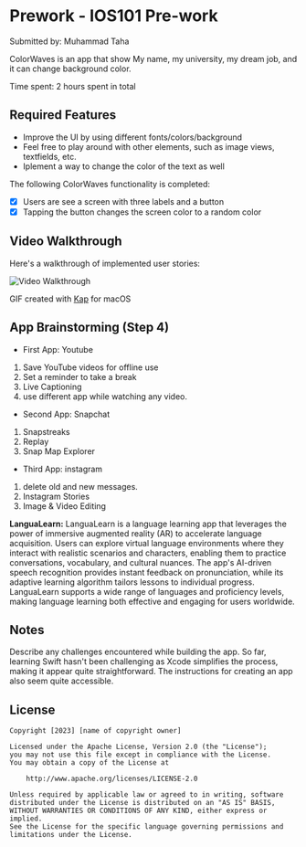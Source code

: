 # Prework - IOS101 Pre-work

Submitted by: Muhammad Taha

ColorWaves is an app that show My name, my university, my dream job, and it can change background color.

Time spent: 2 hours spent in total

## Required Features

- Improve the UI by using different fonts/colors/background
- Feel free to play around with other elements, such as image views, textfields, etc.
- Iplement a way to change the color of the text as well

The following ColorWaves functionality is completed:

- [x] Users are see a screen with three labels and a button
- [x] Tapping the button changes the screen color to a random color
 
## Video Walkthrough

Here's a walkthrough of implemented user stories:

<img src='https://private/var/folders/sh/ltx2bmpx6dlfr1p2z1fh638c0000gn/T/5800508df7e43862c23e581e7701894f/Kapture%202023-08-15%20at%2012.11.49.gif' title='Video Walkthrough' width='' alt='Video Walkthrough' />

<!-- Replace this with whatever GIF tool you used! -->
GIF created with [Kap](https://getkap.co/) for macOS
<!-- Recommended tools:
[Kap](https://getkap.co/) for macOS
[ScreenToGif](https://www.screentogif.com/) for Windows
[peek](https://github.com/phw/peek) for Linux. -->

## App Brainstorming (Step 4)

- First App: Youtube

1. Save YouTube videos for offline use
2. Set a reminder to take a break
3. Live Captioning
4. use different app while watching any video.

- Second App: Snapchat

1. Snapstreaks
2. Replay
3. Snap Map Explorer

- Third App: instagram

1. delete old and new messages.
2. Instagram Stories
3. Image & Video Editing 

**LanguaLearn:**
LanguaLearn is a language learning app that leverages the power of immersive augmented reality (AR) to accelerate language acquisition. Users can explore virtual language environments where they interact with realistic scenarios and characters, enabling them to practice conversations, vocabulary, and cultural nuances. The app's AI-driven speech recognition provides instant feedback on pronunciation, while its adaptive learning algorithm tailors lessons to individual progress. LanguaLearn supports a wide range of languages and proficiency levels, making language learning both effective and engaging for users worldwide.

## Notes

Describe any challenges encountered while building the app.
So far, learning Swift hasn't been challenging as Xcode simplifies the process, making it appear quite straightforward. The instructions for creating an app also seem quite accessible.

## License

    Copyright [2023] [name of copyright owner]

    Licensed under the Apache License, Version 2.0 (the "License");
    you may not use this file except in compliance with the License.
    You may obtain a copy of the License at

        http://www.apache.org/licenses/LICENSE-2.0

    Unless required by applicable law or agreed to in writing, software
    distributed under the License is distributed on an "AS IS" BASIS,
    WITHOUT WARRANTIES OR CONDITIONS OF ANY KIND, either express or implied.
    See the License for the specific language governing permissions and
    limitations under the License.
